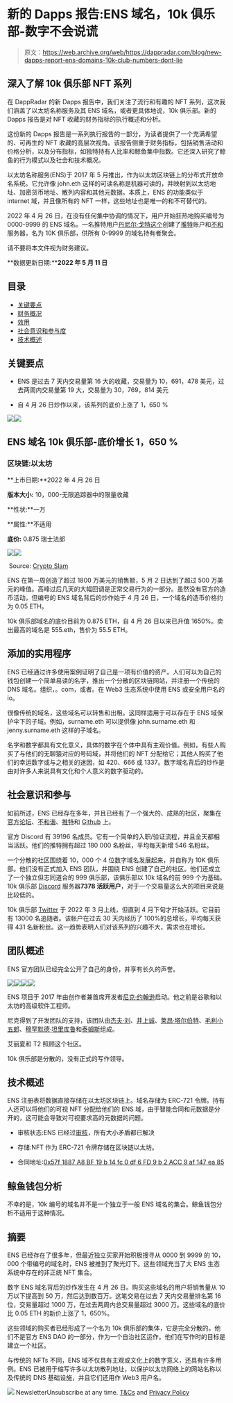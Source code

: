 # 新的 Dapps 报告:ENS 域名，10k 俱乐部-数字不会说谎

> 原文：<https://web.archive.org/web/https://dappradar.com/blog/new-dapps-report-ens-domains-10k-club-numbers-dont-lie>

## 深入了解 10k 俱乐部 NFT 系列

在 DappRadar 的新 Dapps 报告中，我们关注了流行和有趣的 NFT 系列，这次我们涵盖了以太坊名称服务及其 ENS 域名，或者更具体地说，10k 俱乐部。新的 Dapps 报告是对 NFT 收藏的财务指标的执行概述和分析。

这份新的 Dapps 报告是一系列执行报告的一部分，为读者提供了一个充满希望的、可再生的 NFT 收藏的高层次视角。该报告侧重于财务指标，包括销售活动和价格分析，以及分布指标，如独特持有人比率和鲸鱼集中指数。它还深入研究了鲸鱼的行为模式以及社会和技术概况。

以太坊名称服务(ENS)于 2017 年 5 月推出，作为以太坊区块链上的分布式开放命名系统。它允许像 john.eth 这样的可读名称是机器可读的，并映射到以太坊地址、加密货币地址、散列内容和其他元数据。本质上，ENS 的功能类似于 internet 域，并且像所有的 NFT 一样，这些地址也是唯一的和不可替代的。

2022 年 4 月 26 日，在没有任何集中协调的情况下，用户开始狂热地购买编号为 0000-9999 的 ENS 域名。一名推特用户[丹尼尔·戈特这个](https://web.archive.org/web/20220925022306/https://twitter.com/danielgothits)创建了[推特](https://web.archive.org/web/20220925022306/https://twitter.com/10kClubOfficial)账户和[不和](https://web.archive.org/web/20220925022306/https://discord.com/invite/aUemBKUuZ5)服务器，名为 10K 俱乐部，供所有 0-9999 的域名持有者聚会。

请不要将本文件视为财务建议。

**数据更新日期:****2022 年 5 月 11 日**

## 目录

*   [关键要点](https://web.archive.org/web/20220925022306/https://dappradar.com/blog/new-dapps-report-ens-domains-10k-club-numbers-dont-lie/#Key)
*   [财务概况](https://web.archive.org/web/20220925022306/https://dappradar.com/blog/new-dapps-report-ens-domains-10k-club-numbers-dont-lie/#Ethereum)
*   [效用](https://web.archive.org/web/20220925022306/https://dappradar.com/blog/new-dapps-report-ens-domains-10k-club-numbers-dont-lie/#Utility)
*   [社会意识和参与度](https://web.archive.org/web/20220925022306/https://dappradar.com/blog/new-dapps-report-ens-domains-10k-club-numbers-dont-lie/#Social)
*   [技术概述](https://web.archive.org/web/20220925022306/https://dappradar.com/blog/new-dapps-report-ens-domains-10k-club-numbers-dont-lie/#Technical)

## 关键要点

*   ENS 是过去 7 天内交易量第 16 大的收藏，交易量为 10，691，478 美元，过去两周内交易量第 19 大，交易量为 30，769，814 美元

*   自 4 月 26 日炒作以来，该系列的底价上涨了 1，650 %

![](img/e178f67fcee204efe3e3318215f547f3.png)![](img/043c769ceeb5b45bbbe42085b4424a81.png)

## ENS 域名 10k 俱乐部-底价增长 1，650 %

### 区块链:以太坊

**上市日期:**2022 年 4 月 26 日

**版本大小:** 10，000-无限追踪器中的限量收藏

**性状:**一万

**属性:**不适用

**底价:** 0.875 瑞士法郎

![](img/0c2b8fbd24af7b88cbc575596ade1b1c.png)![](img/68a9db999a07e1b8d453f69b71c4148c.png)

 Source: [Crypto Slam](https://web.archive.org/web/20220925022306/https://cryptoslam.io/ethereum-name-service/sales/summary)

ENS 在第一周创造了超过 1800 万美元的销售额，5 月 2 日达到了超过 500 万美元的峰值。高峰过后几天的大幅回调是正常交易行为的一部分。虽然没有官方的造币活动，但编号的 ENS 域名背后的炒作始于 4 月 26 日，一个域名的造币价格约为 0.05 ETH。

10k 俱乐部域名的底价目前为 0.875 ETH，自 4 月 26 日以来已升值 1650%。卖出最高的域名是 555.eth，售价为 55.5 ETH。

## 添加的实用程序

ENS 已经通过许多使用案例证明了自己是一项有价值的资产。人们可以为自己的钱包创建一个简单易读的名字，推出一个分散的区块链网站，并注册一个传统的 DNS 域名。组织，。com，或者。在 Web3 生态系统中使用 ENS 或安全用户名的 io。

很像传统的域名，这些域名可以转售和出租。这同样适用于可以存在于 ENS 域保护伞下的子域。例如，surname.eth 可以提供像 john.surname.eth 和 jenny.surname.eth 这样的子域名。

名字和数字都具有文化意义，具体的数字在个体中具有主观价值。例如，有些人购买了与他们的无聊猿对应的号码域，并将他们的 NFT 分配给它；其他人购买了他们的幸运数字或与之相关的迷因，如 420、666 或 1337。数字域名背后的炒作是由对许多人来说具有文化和个人意义的数字驱动的。

## 社会意识和参与

如前所述，ENS 已经存在多年，并且已经有了一个强大的、成熟的社区，聚集在[官方论坛](https://web.archive.org/web/20220925022306/https://discuss.ens.domains/)、[不和谐](https://web.archive.org/web/20220925022306/https://chat.ens.domains/)、[推特](https://web.archive.org/web/20220925022306/https://twitter.com/ensdomains)和 [Github](https://web.archive.org/web/20220925022306/https://github.com/ensdomains) 上。

官方 Discord 有 39196 名成员。它有一个简单的入职/验证流程，并且全天都相当活跃。他们的推特拥有超过 180 000 名粉丝，平均每天新增 546 名粉丝。

一个分散的社区围绕着 10，000 个 4 位数字域名发展起来，并自称为 10K 俱乐部。他们没有正式加入 ENS 团队，并围绕 ENS 创建了自己的社区。他们还成立了一个独立但志同道合的 999 俱乐部，该俱乐部以 10k 域名的前 999 个为基础。10k 俱乐部 [Discord](https://web.archive.org/web/20220925022306/https://discord.com/invite/aUemBKUuZ5) 服务器**7378 活跃用户**，对于一个交易量这么大的项目来说是比较低的。

10k 俱乐部 [Twitter](https://web.archive.org/web/20220925022306/https://twitter.com/10kClubOfficial) 于 2022 年 3 月上线，但直到 4 月下旬才开始活跃。它目前有 13000 名追随者。该帐户在过去 30 天内经历了 100%的总增长，平均每天获得 431 名新粉丝。这一趋势表明人们对该系列的兴趣不大，需求也在增长。

## 团队概述

ENS 官方团队已经完全公开了自己的身份，并享有长久的声誉。

![](img/2fc989172b982d6570f23f5fe9910884.png)![](img/3e20b2154e9a77f4e128c41de22b7af1.png)![](img/4b12d476baa917ee41951c0575435bfd.png)![](img/ffc88bd8e5ac060b90bb0c72acc29580.png)

ENS 项目于 2017 年由创作者兼首席开发者[尼克·约翰逊](https://web.archive.org/web/20220925022306/https://twitter.com/nicksdjohnson)启动。他之前是谷歌和以太坊的高级软件工程师。

尼克得到了开发团队的支持，该团队由[杰夫·刘](https://web.archive.org/web/20220925022306/https://twitter.com/_jefflau)、[井上诚](https://web.archive.org/web/20220925022306/https://twitter.com/makoto_inoue)、[莱昂·塔尔伯特](https://web.archive.org/web/20220925022306/https://twitter.com/talbert_leon)、[毛利小五郎](https://web.archive.org/web/20220925022306/https://twitter.com/ricmoo)、[穆罕默德·坦里库鲁](https://web.archive.org/web/20220925022306/https://twitter.com/md_tanrikulu)和[泰姆斯](https://web.archive.org/web/20220925022306/https://twitter.com/taytemss)组成。

艾丽夏和 T2 照顾这个社区。

10k 俱乐部是分散的，没有正式的写作领导。

## 技术概述

ENS 注册表将数据直接存储在以太坊区块链上。域名存储为 ERC-721 令牌。持有人还可以将他们的可视 NFT 分配给他们的 ENS 域，由于智能合同和元数据是分开的，这可能会导致对可视要求高的元数据的问题。

*   审核状态:ENS 已经过[审核](https://web.archive.org/web/20220925022306/https://github.com/ConsenSys/ens-audit-report-2019-02#1-summary)，所有大小矛盾都已解决

*   存储:NFT 作为 ERC-721 令牌存储在区块链以太坊。

*   合同地址:[0x57f 1887 A8 BF 19 b 14 fc 0 df 6 FD 9 b 2 ACC 9 af 147 ea 85](https://web.archive.org/web/20220925022306/https://etherscan.io/address/0x57f1887a8bf19b14fc0df6fd9b2acc9af147ea85)

## 鲸鱼钱包分析

不幸的是，10k 编号的域名并不是一个独立于一般 ENS 域名的集合。鲸鱼钱包分析不适用于这种情况。

## 摘要

ENS 已经存在了很多年，但最近独立买家开始积极搜寻从 0000 到 9999 的 10，000 个带编号的域名时，ENS 被推到了聚光灯下。这些领域充当了大 ENS 生态系统中存在的非正统 NFT 集合。

数字 ENS 域名背后的炒作发生在 4 月 26 日。购买这些域名的用户将销售量从 10 万以下提高到 50 万，然后达到数百万。这笔交易在过去 7 天内交易量排名第 16 位，交易量超过 1000 万，在过去两周内总交易量超过 3000 万。这些域名的底价比 0.05 ETH 的新价上涨了 1，650%。

这些领域的购买者已经形成了一个名为 10k 俱乐部的集体，它是完全分散的。他们不是官方 ENS DAO 的一部分，作为一个自治社区运作。他们在写作时的目标是建立一个社区。

与传统的 NFTs 不同，ENS 域不仅具有主观或文化上的数字意义，还具有许多用例。ENS 已被用于缩写许多以太坊散列地址，以保护以太坊网络上的网站名称以及传统的 DNS 基础设施，并且它们还用作 Web3 用户名。

![](img/6d5a4a2d609c56e1a5771717e54ba759.png) NewsletterUnsubscribe at any time. [T&Cs](https://web.archive.org/web/20220925022306/https://dappradar.com/terms) and [Privacy Policy](https://web.archive.org/web/20220925022306/https://dappradar.com/privacy-policy)